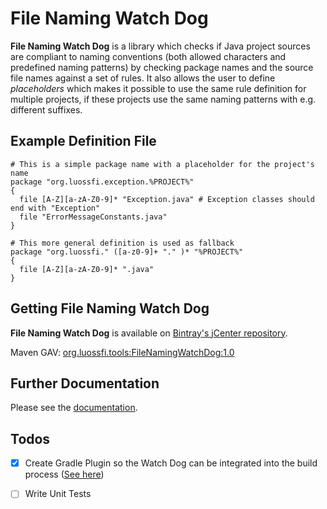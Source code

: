 <!---
FileNamingWatchDog, a library for checking Java packages and source file
names for compliance to naming conventions.

Copyright (C) 2016++ Steff Lukas <steff.lukas@luossfi.org>

This program is free software: you can redistribute it and/or modify it under
the terms of the GNU Lesser General Public License as published by the Free
Software Foundation, either version 3 of the License, or (at your option) any
later version.

This program is distributed in the hope that it will be useful, but WITHOUT
ANY WARRANTY; without even the implied warranty of MERCHANTABILITY or FITNESS
FOR A PARTICULAR PURPOSE. See the GNU Lesser General Public License for more
details.

You should have received a copy of the GNU Lesser General Public License
along with this program. If not, see <http://www.gnu.org/licenses/>.
--->

# File Naming Watch Dog

**File Naming Watch Dog** is a library which checks if Java project sources are compliant to naming conventions
(both allowed characters and predefined naming patterns) by checking package names and the source file names against a set of rules.
It also allows the user to define *placeholders* which makes it possible to use the same rule definition for multiple projects,
if these projects use the same naming patterns with e.g. different suffixes.

## Example Definition File
```
# This is a simple package name with a placeholder for the project's name
package "org.luossfi.exception.%PROJECT%"
{
  file [A-Z][a-zA-Z0-9]* "Exception.java" # Exception classes should end with "Exception"
  file "ErrorMessageConstants.java"
}

# This more general definition is used as fallback
package "org.luossfi." ([a-z0-9]+ "." )* "%PROJECT%"
{
  file [A-Z][a-zA-Z0-9]* ".java"
}
```

## Getting File Naming Watch Dog
**File Naming Watch Dog** is available on [Bintray's jCenter repository](https://bintray.com/bintray/jcenter).

Maven GAV: [org.luossfi.tools:FileNamingWatchDog:1.0](https://bintray.com/luossfi/org.luossfi/FileNamingWatchDog/1.0)

## Further Documentation
Please see the [documentation](./doc/FileNamingWatchDog.md).

## Todos

- [x] Create Gradle Plugin so the Watch Dog can be integrated into the build process ([See 
  here](https://github.com/luossfi/FileNamingWatchDogGradlePlugin))
  
- [ ] Write Unit Tests
